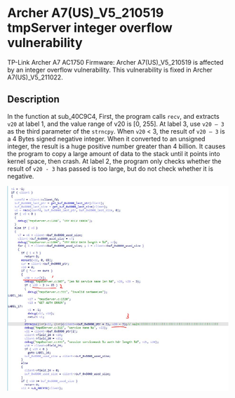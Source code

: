 # Archer A7(US)_V5_210519 tmpServer integer overflow vulnerability

TP-Link Archer A7 AC1750 Firmware: Archer A7(US)_V5_210519 is affected by an integer overflow vulnerability. This vulnerability is fixed in Archer A7(US)_V5_211022.

## Description

In the function at sub_40C9C4, First, the program calls `recv`, and extracts `v20` at label 1, and the value range of v20 is [0, 255]. At label 3, use `v20 – 3` as the third parameter of the `strncpy`. When `v20` < 3, the result of `v20 – 3` is a 4 Bytes signed negative integer. When it converted to an unsigned integer, the result is a huge positive number greater than 4 billion. It causes the program to copy a large amount of data to the stack until it points into kernel space, then crash. At label 2, the program only checks whether the result of `v20 - 3` has passed is too large, but do not check whether it is negative.

![tmpServer_vuln](./tmpServer_vuln.jpg)